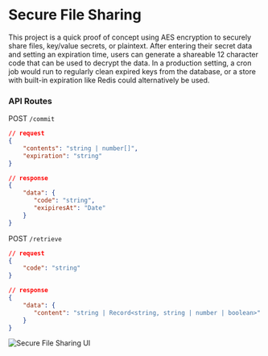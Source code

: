# Secure File Sharing

This project is a quick proof of concept using AES encryption to securely share files, key/value secrets, or plaintext. After entering their secret data and setting an expiration time, users can generate a shareable 12 character code that can be used to decrypt the data. In a production setting, a cron job would run to regularly clean expired keys from the database, or a store with built-in expiration like Redis could alternatively be used.

### API Routes

POST `/commit`

```json
// request
{
    "contents": "string | number[]",
    "expiration": "string"
}

// response
{
    "data": {
       "code": "string",
       "exipiresAt": "Date"
    }
}
```

POST `/retrieve`

```json
// request
{
    "code": "string"
}

// response
{
    "data": {
       "content": "string | Record<string, string | number | boolean>"
    }
}
```

<img src="/secure-file-sharing.png" alt="Secure File Sharing UI" />
